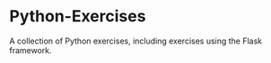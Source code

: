 # Python-Exercises
A collection of Python exercises, including exercises using the Flask framework.
